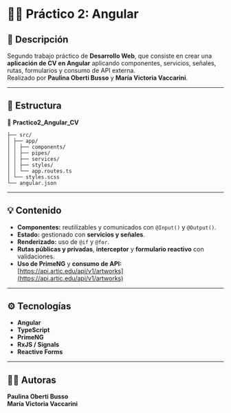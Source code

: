 # 🧑‍💻 Práctico 2: Angular

## 📘 Descripción

Segundo trabajo práctico de **Desarrollo Web**, que consiste en crear una **aplicación de CV en Angular** aplicando componentes, servicios, señales, rutas, formularios y consumo de API externa.  
Realizado por **Paulina Oberti Busso** y **María Victoria Vaccarini**.

---

## 🧱 Estructura

📂 **Practico2_Angular_CV**

```
├── src/
│ ├── app/
│ │ ├── components/
│ │ ├── pipes/
│ │ ├── services/
│ │ ├── styles/
│ │ └── app.routes.ts
│ └── styles.scss
└── angular.json
```

---

## 💡 Contenido

- **Componentes:** reutilizables y comunicados con `@Input()` y `@Output()`.  
- **Estado:** gestionado con **servicios y señales**.  
- **Renderizado:** uso de `@if` y `@for`.  
- **Rutas públicas y privadas**, **interceptor** y **formulario reactivo** con validaciones.  
- **Uso de PrimeNG** y **consumo de API:**  
  [https://api.artic.edu/api/v1/artworks](https://api.artic.edu/api/v1/artworks)

---

## ⚙️ Tecnologías

- **Angular**  
- **TypeScript**  
- **PrimeNG**  
- **RxJS / Signals**  
- **Reactive Forms**

---

## 👩‍🎓 Autoras

**Paulina Oberti Busso**  
**María Victoria Vaccarini**


